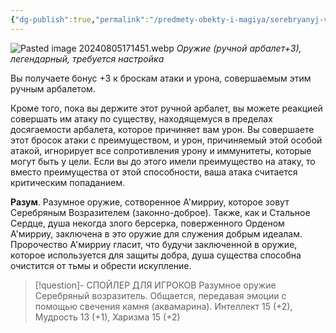 ```yaml
---
{"dg-publish":true,"permalink":"/predmety-obekty-i-magiya/serebryanyj-vozrazitel/","dgPassFrontmatter":true}
---
```



![Pasted image 20240805171451.webp](/img/user/%D0%98%D0%B7%D0%BE%D0%B1%D1%80%D0%B0%D0%B6%D0%B5%D0%BD%D0%B8%D1%8F/Pasted%20image%2020240805171451.webp)
*Оружие (ручной арбалет+3), легендарный, требуется настройка*

Вы получаете бонус +3 к броскам атаки и урона, совершаемым этим ручным арбалетом. 

Кроме того, пока вы держите этот ручной арбалет, вы можете реакцией совершать им атаку по существу, находящемуся в пределах досягаемости арбалета, которое причиняет вам урон. Вы совершаете этот бросок атаки с преимуществом, и урон, причиняемый этой особой атакой, игнорирует все сопротивления урону и иммунитеты, которые могут быть у цели. Если вы до этого имели преимущество на атаку, то вместо преимущества от этой способности, ваша атака считается критическим попаданием.

**Разум**. Разумное оружие, сотворенное А'мирриу, которое зовут Серебряным Возразителем (законно-доброе). Также, как и Стальное Сердце, душа некогда злого берсерка, поверженного Орденом А'мирриу, заключена в это оружие для служения добрым идеалам. Пророчество А'мирриу гласит, что будучи заключенной в оружие, которое используется для защиты добра, душа существа способна очистится от тьмы и обрести искупление.
> [!question]- СПОЙЛЕР ДЛЯ ИГРОКОВ
> Разумное оружие Серебряный возразитель. Общается, передавая эмоции с помощью свечения камня (аквамарина). Интеллект 15 (+2), Мудрость 13 (+1), Харизма 15 (+2)
